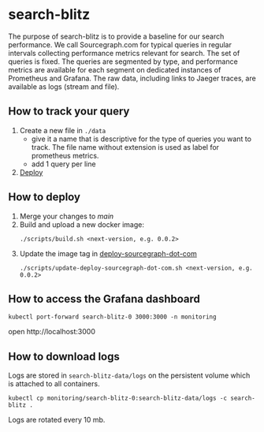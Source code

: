 # search-blitz

The purpose of search-blitz is to provide a baseline for our search performance. We call 
Sourcegraph.com for typical queries in regular intervals collecting performance metrics relevant for search.
The set of queries is fixed. The queries are segmented by type, and performance metrics are available for each segment
on dedicated instances of Prometheus and Grafana. The raw data, including links to Jaeger traces,
are available as logs (stream and file).

## How to track your query
1. Create a new file in `./data`
    - give it a name that is descriptive for the type of queries you want to track. The file name without extension is used as label for prometheus metrics.
    - add 1 query per line
2. [Deploy](#how-to-deploy)

## How to deploy
1. Merge your changes to _main_
2. Build and upload a new docker image:
    ```
    ./scripts/build.sh <next-version, e.g. 0.0.2>
    ```
3.  Update the image tag in [deploy-sourcegraph-dot-com](https://github.com/sourcegraph/deploy-sourcegraph-dot-com/blob/release/configure/search-blitz/search-blitz.StatefulSet.yaml#L36)
    ```
    ./scripts/update-deploy-sourcegraph-dot-com.sh <next-version, e.g. 0.0.2>
    ```

## How to access the Grafana dashboard
```
kubectl port-forward search-blitz-0 3000:3000 -n monitoring
```
open http://localhost:3000

## How to download logs
Logs are stored in `search-blitz-data/logs` on the persistent volume which is attached to all containers. 
```
kubectl cp monitoring/search-blitz-0:search-blitz-data/logs -c search-blitz .
```
Logs are rotated every 10 mb.
